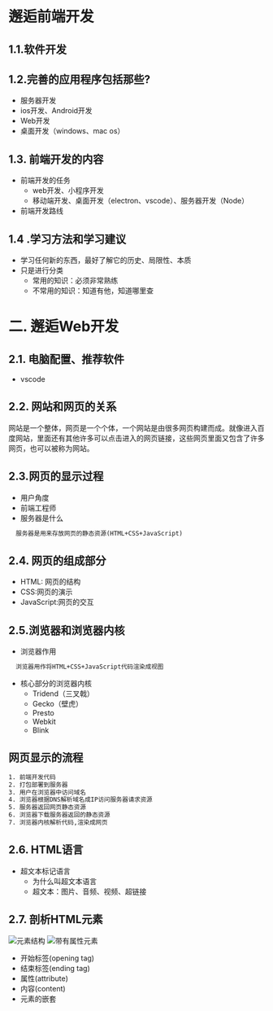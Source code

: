 # 邂逅前端开发

## 1.1.软件开发

## 1.2.完善的应用程序包括那些?

* 服务器开发
* ios开发、Android开发
* Web开发
* 桌面开发（windows、mac os）



## 1.3. 前端开发的内容

* 前端开发的任务
  * web开发、小程序开发
  * 移动端开发、桌面开发（electron、vscode）、服务器开发（Node）
* 前端开发路线


## 1.4 .学习方法和学习建议

* 学习任何新的东西，最好了解它的历史、局限性、本质
* 只是进行分类
  * 常用的知识：必须非常熟练
  * 不常用的知识：知道有他，知道哪里查



# 二. 邂逅Web开发

## 2.1. 电脑配置、推荐软件
* vscode


## 2.2. 网站和网页的关系
网站是一个整体，网页是一个个体，一个网站是由很多网页构建而成。就像进入百度网站，里面还有其他许多可以点击进入的网页链接，这些网页里面又包含了许多网页，也可以被称为网站。


## 2.3.网页的显示过程

* 用户角度
* 前端工程师
* 服务器是什么
```tex
  服务器是用来存放网页的静态资源(HTML+CSS+JavaScript)
```

## 2.4. 网页的组成部分

* HTML: 网页的结构
* CSS:网页的演示
* JavaScript:网页的交互



## 2.5.浏览器和浏览器内核

* 浏览器作用
```tex
  浏览器用作将HTML+CSS+JavaScript代码渲染成视图
```
* 核心部分的浏览器内核
  * Tridend（三叉戟）
  * Gecko（壁虎）
  * Presto
  * Webkit
  * Blink


## 网页显示的流程

```tex
1. 前端开发代码
2. 打包部署到服务器
3. 用户在浏览器中访问域名
4. 浏览器根据DNS解析域名成IP访问服务器请求资源
5. 服务器返回网页静态资源
6. 浏览器下载服务器返回的静态资源
7. 浏览器内核解析代码,渲染成网页
```


## 2.6. HTML语言

* 超文本标记语言
  * 为什么叫超文本语言
  * 超文本：图片、音频、视频、超链接



## 2.7. 剖析HTML元素
![元素结构](https://developer.mozilla.org/en-US/docs/Learn/Getting_started_with_the_web/HTML_basics/grumpy-cat-small.png)
![带有属性元素](https://developer.mozilla.org/en-US/docs/Learn/Getting_started_with_the_web/HTML_basics/grumpy-cat-attribute-small.png)
* 开始标签(opening tag)
* 结束标签(ending tag)
* 属性(attribute)
* 内容(content)
* 元素的嵌套



